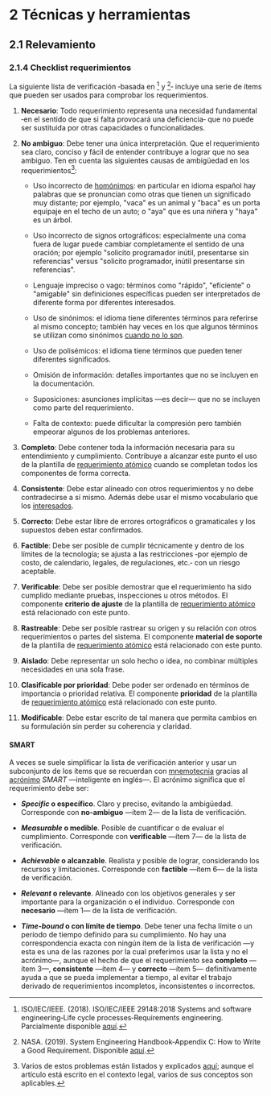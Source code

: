 # 2 Técnicas y herramientas

## 2.1 Relevamiento

### 2.1.4 Checklist requerimientos

La siguiente lista de verificación ‑basada en [^1] y [^2]‑ incluye una serie de
ítems que pueden ser usados para comprobar los requerimientos.

[^1]: ISO/IEC/IEEE. (2018). ISO/IEC/IEEE 29148:2018 Systems and software
   engineering‑Life cycle processes‑Requirements engineering. Parcialmente
   disponible
   [aquí](https://www.iso.org/obp/ui/en/#iso:std:iso-iec-ieee:29148:ed-2:v1:en).

[^2]: NASA. (2019). System Engineering Handbook‑Appendix C: How to Write a Good
    Requirement. Disponible
    [aquí](https://www.nasa.gov/reference/system-engineering-handbook-appendix/#hds-sidebar-nav-3).

1. **Necesario**: Todo requerimiento representa una necesidad fundamental ‑en el
   sentido de que si falta provocará una deficiencia‑ que no puede ser sustituida
   por otras capacidades o funcionalidades.

2. **No ambiguo**: Debe tener una única interpretación. Que el requerimiento sea
   claro, conciso y fácil de entender contribuye a lograr que no sea ambiguo.
   Ten en cuenta las siguientes causas de ambigüedad en los requerimientos[^3]:

   * Uso incorrecto de [homónimos](https://www.rae.es/dpd/homónimo): en
     particular en idioma español hay palabras que se pronuncian como otras que
     tienen un significado muy distante; por ejemplo, "vaca" es un animal y
     "baca" es un porta equipaje en el techo de un auto; o "aya" que es una
     niñera y "haya" es un árbol.

   * Uso incorrecto de signos ortográficos: especialmente una coma fuera de
     lugar puede cambiar completamente el sentido de una oración; por ejemplo
     "solicito programador inútil, presentarse sin referencias" versus "solicito
     programador, inútil presentarse sin referencias".

   * Lenguaje impreciso o vago: términos como "rápido", "eficiente" o "amigable"
     sin definiciones específicas pueden ser interpretados de diferente forma
     por diferentes interesados.

   * Uso de sinónimos: el idioma tiene diferentes términos para referirse al
     mismo concepto; también hay veces en los que algunos términos se utilizan
     como sinónimos [cuando no lo son](https://www.rae.es/dpd/sinónimo).

   * Uso de polisémicos: el idioma tiene términos que pueden tener diferentes
     significados.

   * Omisión de información: detalles importantes que no se incluyen en la
     documentación.

   * Suposiciones: asunciones implícitas —es decir— que no se incluyen como
     parte del requerimiento.

   * Falta de contexto: puede dificultar la compresión pero también empeorar
     algunos de los problemas anteriores.

[^3]: Varios de estos problemas están listados y explicados
    [aquí](https://www.rae.es/libro-estilo-justicia/problemas-de-significado-y-sentido);
    aunque el artículo está escrito en el contexto legal, varios de sus
    conceptos son aplicables.

3. **Completo**: Debe contener toda la información necesaria para su
   entendimiento y cumplimiento. Contribuye a alcanzar este punto el uso de la
   plantilla de [requerimiento
   atómico](/3_Plantillas/3_1_Requerimiento_atomico.md) cuando se completan
   todos los componentes de forma correcta.

4. **Consistente**: Debe estar alineado con otros requerimientos y no debe
   contradecirse a sí mismo. Además debe usar el mismo vocabulario que los
   [interesados](/4_Conceptos/4_Interesado.md).

5. **Correcto**: Debe estar libre de errores ortográficos o gramaticales y los
   supuestos deben estar confirmados.

6. **Factible**: Debe ser posible de cumplir técnicamente y dentro de los
   límites de la tecnología; se ajusta a las restricciones ‑por ejemplo de
   costo, de calendario, legales, de regulaciones, etc.‑ con un riesgo
   aceptable.

7. **Verificable**: Debe ser posible demostrar que el requerimiento ha sido
   cumplido mediante pruebas, inspecciones u otros métodos. El componente
   **criterio de ajuste** de la plantilla de [requerimiento
   atómico](/3_Plantillas/3_1_Requerimiento_atomico.md) está relacionado con
   este punto.

8. **Rastreable**: Debe ser posible rastrear su origen y su relación con otros
    requerimientos o partes del sistema. El componente **material de soporte**
   de la plantilla de [requerimiento
   atómico](/3_Plantillas/3_1_Requerimiento_atomico.md) está relacionado con
   este punto.

9. **Aislado**: Debe representar un solo hecho o idea, no combinar múltiples
   necesidades en una sola frase.

10. **Clasificable por prioridad**: Debe poder ser ordenado en términos de
   importancia o prioridad relativa. El componente **prioridad** de la plantilla
   de [requerimiento atómico](/3_Plantillas/3_1_Requerimiento_atomico.md) está
   relacionado con este punto.

11. **Modificable**: Debe estar escrito de tal manera que permita cambios en su
   formulación sin perder su coherencia y claridad.

#### SMART

A veces se suele simplificar la lista de verificación anterior y usar un
subconjunto de los ítems que se recuerdan con
[mnemotecnia](https://dle.rae.es/mnemotecnia) gracias al
[acrónimo](https://dle.rae.es/acrónimo) *SMART* —inteligente en inglés—. El
acrónimo significa que el requerimiento debe ser:

* ***Specific* o específico**. Claro y preciso, evitando la ambigüedad.
  Corresponde con **no-ambiguo** —ítem 2— de la lista de verificación.

* ***Measurable* o medible**. Posible de cuantificar o de evaluar el
  cumplimiento. Corresponde con **verificable** —ítem 7— de la lista de
  verificación.

* ***Achievable* o alcanzable**. Realista y posible de lograr, considerando los
  recursos y limitaciones. Corresponde con **factible** —ítem 6— de la lista de
  verificación.

* ***Relevant* o relevante**. Alineado con los objetivos generales y ser
  importante para la organización o el individuo. Corresponde con **necesario**
  —ítem 1— de la lista de verificación.

* ***Time-bound* o con límite de tiempo**. Debe tener una fecha límite o un
  período de tiempo definido para su cumplimiento. No hay una correspondencia
  exacta con ningún ítem de la lista de verificación —y esta es una de las
  razones por la cual preferimos usar la lista y no el acrónimo—, aunque el
  hecho de que el requerimiento sea **completo** —ítem 3—, **consistente** —ítem
  4— y **correcto** —ítem 5— definitivamente ayuda a que se pueda implementar a
  tiempo, al evitar el trabajo derivado de requerimientos incompletos,
  inconsistentes o incorrectos.
